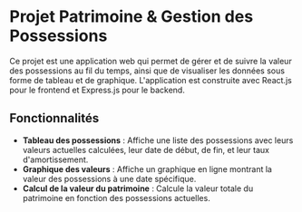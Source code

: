 # Projet Patrimoine & Gestion des Possessions

Ce projet est une application web qui permet de gérer et de suivre la valeur des possessions au fil du temps, ainsi que de visualiser les données sous forme de tableau et de graphique. L'application est construite avec React.js pour le frontend et Express.js pour le backend.

## Fonctionnalités

- **Tableau des possessions** : Affiche une liste des possessions avec leurs valeurs actuelles calculées, leur date de début, de fin, et leur taux d'amortissement.
- **Graphique des valeurs** : Affiche un graphique en ligne montrant la valeur des possessions à une date spécifique.
- **Calcul de la valeur du patrimoine** : Calcule la valeur totale du patrimoine en fonction des possessions actuelles.

